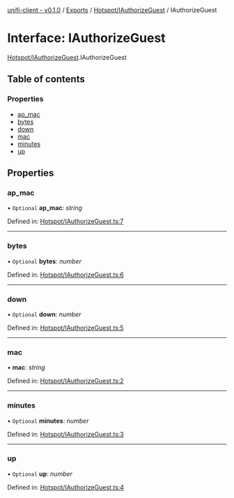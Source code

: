 [unifi-client - v0.1.0](../README.md) / [Exports](../modules.md) / [Hotspot/IAuthorizeGuest](../modules/hotspot_iauthorizeguest.md) / IAuthorizeGuest

# Interface: IAuthorizeGuest

[Hotspot/IAuthorizeGuest](../modules/hotspot_iauthorizeguest.md).IAuthorizeGuest

## Table of contents

### Properties

- [ap\_mac](hotspot_iauthorizeguest.iauthorizeguest.md#ap_mac)
- [bytes](hotspot_iauthorizeguest.iauthorizeguest.md#bytes)
- [down](hotspot_iauthorizeguest.iauthorizeguest.md#down)
- [mac](hotspot_iauthorizeguest.iauthorizeguest.md#mac)
- [minutes](hotspot_iauthorizeguest.iauthorizeguest.md#minutes)
- [up](hotspot_iauthorizeguest.iauthorizeguest.md#up)

## Properties

### ap\_mac

• `Optional` **ap\_mac**: *string*

Defined in: [Hotspot/IAuthorizeGuest.ts:7](https://github.com/thib3113/unifi-client/blob/963dbf0/src/Hotspot/IAuthorizeGuest.ts#L7)

___

### bytes

• `Optional` **bytes**: *number*

Defined in: [Hotspot/IAuthorizeGuest.ts:6](https://github.com/thib3113/unifi-client/blob/963dbf0/src/Hotspot/IAuthorizeGuest.ts#L6)

___

### down

• `Optional` **down**: *number*

Defined in: [Hotspot/IAuthorizeGuest.ts:5](https://github.com/thib3113/unifi-client/blob/963dbf0/src/Hotspot/IAuthorizeGuest.ts#L5)

___

### mac

• **mac**: *string*

Defined in: [Hotspot/IAuthorizeGuest.ts:2](https://github.com/thib3113/unifi-client/blob/963dbf0/src/Hotspot/IAuthorizeGuest.ts#L2)

___

### minutes

• `Optional` **minutes**: *number*

Defined in: [Hotspot/IAuthorizeGuest.ts:3](https://github.com/thib3113/unifi-client/blob/963dbf0/src/Hotspot/IAuthorizeGuest.ts#L3)

___

### up

• `Optional` **up**: *number*

Defined in: [Hotspot/IAuthorizeGuest.ts:4](https://github.com/thib3113/unifi-client/blob/963dbf0/src/Hotspot/IAuthorizeGuest.ts#L4)
